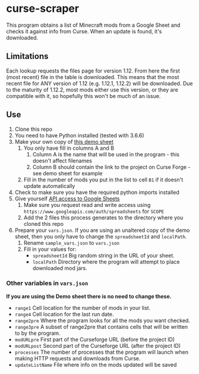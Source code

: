 # curse-scraper
This program obtains a list of Minecraft mods from a Google Sheet and checks it against info from Curse. When an update is found, it's downloaded.

## Limitations
Each lookup requests the files page for version 1.12. From here the first (most recent) file in the table is downloaded. This means that the most recent file for ANY version of 1.12 (e.g. 1.12.1, 1.12.2) will be downloaded. Due to the maturity of 1.12.2,
most mods either use this version, or they are compatible with it, so hopefully this won't be much of an issue.

## Use
1. Clone this repo
1. You need to have Python installed (tested with 3.6.6)
1. Make your own copy of [this demo sheet](https://docs.google.com/spreadsheets/d/1x4Gq7Uvn_huaaXHmJXdFpE1fbVlheOipG3AfwmuQ1tI/edit?usp=sharing)
	1. You only have fill in columns A and B
		1. Column A is the name that will be used in the program - this doesn't affect filenames
		1. Column B should contain the link to the project on Curse Forge - see demo sheet for example
	1. Fill in the number of mods you put in the list to cell `B1` if it doesn't update automatically
1. Check to make sure you have the required python imports installed
1. Give yourself [API access to Google Sheets](https://developers.google.com/sheets/api/quickstart/python)
	1. Make sure you request read and write access using `https://www.googleapis.com/auth/spreadsheets` for `SCOPE`
	1. Add the 2 files this process generates to the directory where you cloned this repo
1. Prepare your `vars.json`. If you are using an unaltered copy of the demo sheet, then you only have to change the `spreadsheetId` and `localPath`.
	1. Rename `sample_vars.json` to `vars.json`
	1. Fill in your values for:
		* `spreadsheetId` Big random string in the URL of your sheet.
		* `localPath` Directory where the program will attempt to place downloaded mod jars.

### Other variables in `vars.json`
**If you are using the Demo sheet there is no need to change these.**
* `range1` Cell location for the number of mods in your list. 
* `range4` Cell location for the last run date. 
* `range2pre` Where the program looks for all the mods you want checked.
* `range3pre` A subset of range2pre that contains cells that will be written to by the program.
* `modURLpre` First part of the Curseforge URL (before the project ID)
* `modURLpost` Second part of the Curseforge URL (after the project ID)
* `processes` The number of processes that the program will launch when making HTTP requests and downloads from Curse.
* `updateListName` File where info on the mods updated will be saved
